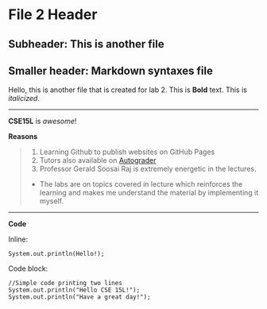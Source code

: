 # File 2 Header
## Subheader: This is another file
## Smaller header: Markdown syntaxes file

Hello, this is another file that is created for lab 2.
This is **Bold** text.
This is *italicized*. 

___

**CSE15L** is _awesome_!

__Reasons__
> 1. Learning Github to publish websites on GitHub Pages
> 2. Tutors also available on [Autograder](https://autograder.ucsd.edu)
> 3. Professor Gerald Soosai Raj is extremely energetic in the lectures.
> * The labs are on topics covered in lecture which reinforces the learning and makes me understand the material by implementing it myself.

___
**Code**

Inline:

`System.out.println(Hello!);`

Code block:

```
//Simple code printing two lines
System.out.println("Hello CSE 15L!");
System.out.println("Have a great day!");

```
